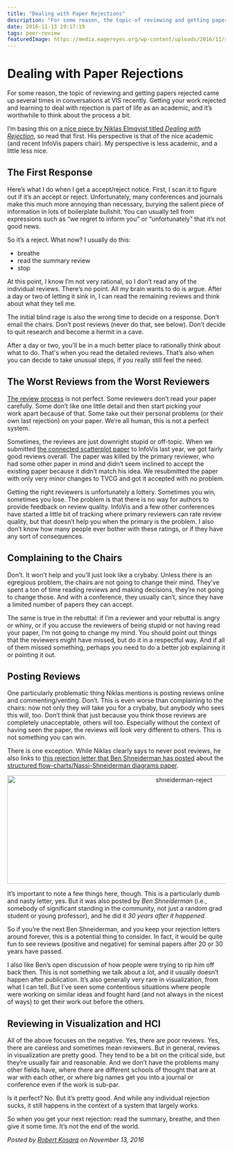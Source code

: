 ```yaml
---
title: "Dealing with Paper Rejections"
description: "For some reason, the topic of reviewing and getting papers rejected came up several times in conversations at VIS recently. Getting your work rejected and learning to deal with rejection is part of life as an academic, and it’s worthwhile to think about the process a bit."
date: 2016-11-13 19:17:19
tags: peer-review
featuredImage: https://media.eagereyes.org/wp-content/uploads/2016/11/shneiderman-reject.jpg
---
```


# Dealing with Paper Rejections

For some reason, the topic of reviewing and getting papers rejected came up several times in conversations at VIS recently. Getting your work rejected and learning to deal with rejection is part of life as an academic, and it’s worthwhile to think about the process a bit.

I’m basing this on <a href="https://sites.umiacs.umd.edu/elm/2016/10/25/dealing-with-rejection/">a nice piece by Niklas Elmqvist titled <i>Dealing with Rejection</i></a>, so read that first. His perspective is that of the nice academic (and recent InfoVis papers chair). My perspective is less academic, and a little less nice.

## The First Response

Here’s what I do when I get a accept/reject notice. First, I scan it to figure out if it’s an accept or reject. Unfortunately, many conferences and journals make this much more annoying than necessary, burying the salient piece of information in lots of boilerplate bullshit. You can usually tell from expressions such as “we regret to inform you” or “unfortunately” that it’s not good news.

So it’s a reject. What now? I usually do this:

<ul>
    <li>breathe</li>
    <li>read the summary review</li>
    <li>stop</li>
</ul>

At this point, I know I’m not very rational, so I don’t read any of the individual reviews. There’s no point. All my brain wants to do is argue. After a day or two of letting it sink in, I can read the remaining reviews and think about what they tell me.

The initial blind rage is also the wrong time to decide on a response. Don’t email the chairs. Don’t post reviews (never do that, see below). Don’t decide to quit research and become a hermit in a cave.

After a day or two, you’ll be in a much better place to rationally think about what to do. That's when you read the detailed reviews. That’s also when you can decide to take unusual steps, if you really still feel the need.

## The Worst Reviews from the Worst Reviewers

<a href="https://eagereyes.org/section/series/peer-review">The review process</a> is not perfect. Some reviewers don’t read your paper carefully. Some don’t like one little detail and then start picking your work apart because of that. Some take out their personal problems (or their own last rejection) on your paper. We’re all human, this is not a perfect system.

Sometimes, the reviews are just downright stupid or off-topic. When we submitted <a href="https://eagereyes.org/papers/the-connected-scatterplot-for-presenting-paired-time-series">the connected scatterplot paper</a> to InfoVis last year, we got fairly good reviews overall. The paper was killed by the primary reviewer, who had some other paper in mind and didn’t seem inclined to accept the existing paper because it didn’t match his idea. We resubmitted the paper with only very minor changes to TVCG and got it accepted with no problem.

Getting the right reviewers is unfortunately a lottery. Sometimes you win, sometimes you lose. The problem is that there is no way for authors to provide feedback on review quality. InfoVis and a few other conferences have started a little bit of tracking where primary reviewers can rate review quality, but that doesn’t help you when the primary is the problem. I also don’t know how many people ever bother with these ratings, or if they have any sort of consequences.

## Complaining to the Chairs

Don’t. It won’t help and you’ll just look like a crybaby. Unless there is an egregious problem, the chairs are not going to change their mind. They’ve spent a ton of time reading reviews and making decisions, they’re not going to change those. And with a conference, they usually can’t, since they have a limited number of papers they can accept.

The same is true in the rebuttal: if I’m a reviewer and your rebuttal is angry or whiny, or if you accuse the reviewers of being stupid or not having read your paper, I’m not going to change my mind. You should point out things that the reviewers might have missed, but do it in a respectful way. And if all of them missed something, perhaps you need to do a better job explaining it or pointing it out.

## Posting Reviews

One particularly problematic thing Niklas mentions is posting reviews online and commenting/venting. Don’t. This is even worse than complaining to the chairs: now not only they will take you for a crybaby, but anybody who sees this will, too. Don’t think that just because you think those reviews are completely unacceptable, others will too. Especially without the context of having seen the paper, the reviews will look very different to others. This is not something you can win.

There is one exception. While Niklas clearly says to never post reviews, he also links to <a href="http://www.cs.umd.edu/hcil/members/bshneiderman/nsd/rejection_letter.html">this rejection letter that Ben Shneiderman has posted</a> about the <a href="/blog/2016/nassi-shneiderman-diagrams">structured flow-charts/Nassi-Shneiderman diagrams paper</a>.

<p align="center"><img class="aligncenter size-full wp-image-9797" src="https://media.eagereyes.org/wp-content/uploads/2016/11/shneiderman-reject.jpg" alt="shneiderman-reject" width="800" height="250" /></p>

It’s important to note a few things here, though. This is a particularly dumb and nasty letter, yes. But it was also posted by <em>Ben Shneiderman</em> (i.e., somebody of significant standing in the community, not just a random grad student or young professor), and he did it <em>30 years after it happened</em>.

So if you’re the next Ben Shneiderman, and you keep your rejection letters around forever, this is a potential thing to consider. In fact, it would be quite fun to see reviews (positive and negative) for seminal papers after 20 or 30 years have passed.

I also like Ben’s open discussion of how people were trying to rip him off back then. This is not something we talk about a lot, and it usually doesn’t happen after publication. It’s also generally very rare in visualization, from what I can tell. But I’ve seen some contentious situations where people were working on similar ideas and fought hard (and not always in the nicest of ways) to get their work out before the others.

## Reviewing in Visualization and HCI

All of the above focuses on the negative. Yes, there are poor reviews. Yes, there are careless and sometimes mean reviewers. But in general, reviews in visualization are pretty good. They tend to be a bit on the critical side, but they’re usually fair and reasonable. And we don’t have the problems many other fields have, where there are different schools of thought that are at war with each other, or where big names get you into a journal or conference even if the work is sub-par.

Is it perfect? No. But it’s pretty good. And while any individual rejection sucks, it still happens in the context of a system that largely works.

So when you get your next rejection: read the summary, breathe, and then give it some time. It’s not the end of the world.


_Posted by <a href="/about">Robert Kosara</a> on November 13, 2016_


